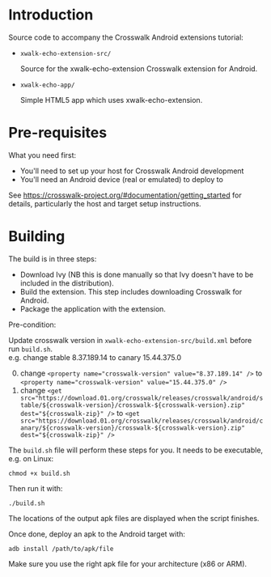# Introduction

Source code to accompany the Crosswalk Android extensions tutorial:

*   `xwalk-echo-extension-src/`

    Source for the xwalk-echo-extension Crosswalk extension for Android.

*   `xwalk-echo-app/`

    Simple HTML5 app which uses xwalk-echo-extension.

# Pre-requisites

What you need first:

*   You'll need to set up your host for Crosswalk Android development
*   You'll need an Android device (real or emulated) to deploy to

See https://crosswalk-project.org/#documentation/getting_started
for details, particularly the host and target setup instructions.

# Building

The build is in three steps:

*   Download Ivy (NB this is done manually so that Ivy doesn't have to
be included in the distribution).
*   Build the extension. This step includes downloading Crosswalk for
Android.
*   Package the application with the extension.

Pre-condition:

  Update crosswalk version in `xwalk-echo-extension-src/build.xml` before run `build.sh`.<br />
  e.g. change stable 8.37.189.14 to canary 15.44.375.0

0. change `<property name="crosswalk-version" value="8.37.189.14" />` to `<property name="crosswalk-version" value="15.44.375.0" />`
0. change `<get src="https://download.01.org/crosswalk/releases/crosswalk/android/stable/${crosswalk-version}/crosswalk-${crosswalk-version}.zip" dest="${crosswalk-zip}" />`
   to `<get src="https://download.01.org/crosswalk/releases/crosswalk/android/canary/${crosswalk-version}/crosswalk-${crosswalk-version}.zip" dest="${crosswalk-zip}" />`

The `build.sh` file will perform these steps for you. It needs to be
executable, e.g. on Linux:

    chmod +x build.sh

Then run it with:

    ./build.sh

The locations of the output apk files are displayed when the script
finishes.

Once done, deploy an apk to the Android target with:

    adb install /path/to/apk/file

Make sure you use the right apk file for your architecture (x86 or ARM).
